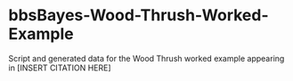 # bbsBayes-Wood-Thrush-Worked-Example
Script and generated data for the Wood Thrush worked example appearing in [INSERT CITATION HERE]

